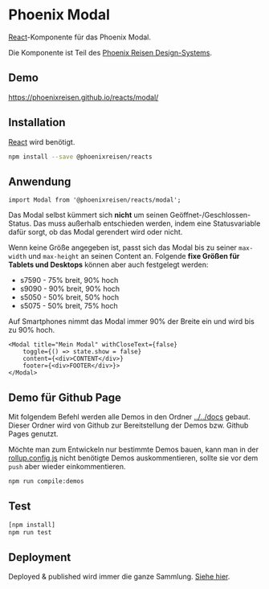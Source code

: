 # Phoenix Modal

[React](https://reactjs.org/)-Komponente für das Phoenix Modal.

Die Komponente ist Teil des [Phoenix Reisen Design-Systems](https://design-system.phoenixreisen.net).

## Demo

https://phoenixreisen.github.io/reacts/modal/

## Installation

[React](https://reactjs.org/) wird benötigt.

```bash
npm install --save @phoenixreisen/reacts
```

## Anwendung

```tsx
import Modal from '@phoenixreisen/reacts/modal';
```

Das Modal selbst kümmert sich **nicht** um seinen Geöffnet-/Geschlossen-Status. Das muss außerhalb entschieden werden, indem eine Statusvariable dafür sorgt, ob das Modal gerendert wird oder nicht.

Wenn keine Größe angegeben ist, passt sich das Modal bis zu seiner `max-width` und `max-height` an seinen Content an. Folgende **fixe Größen für Tablets und Desktops** können aber auch festgelegt werden:

- s7590 - 75% breit, 90% hoch
- s9090 - 90% breit, 90% hoch
- s5050 - 50% breit, 50% hoch
- s5075 - 50% breit, 75% hoch

Auf Smartphones nimmt das Modal immer 90% der Breite ein und wird bis zu 90% hoch.

```tsx
<Modal title="Mein Modal" withCloseText={false}
    toggle={() => state.show = false}
    content={<div>CONTENT</div>}
    footer={<div>FOOTER</div>}>
</Modal>
```

## Demo für Github Page

Mit folgendem Befehl werden alle Demos in den Ordner [../../docs](../../docs) gebaut. Dieser Ordner wird von Github zur Bereitstellung der Demos bzw. Github Pages genutzt.

Möchte man zum Entwickeln nur bestimmte Demos bauen, kann man in der [rollup.config.js](../../rollup.config.js) nicht benötigte Demos auskommentieren, sollte sie vor dem `push` aber wieder einkommentieren.

```bash
npm run compile:demos
```

## Test

```bash
[npm install]
npm run test
```

## Deployment

Deployed & published wird immer die ganze Sammlung. [Siehe hier](../../README.md).